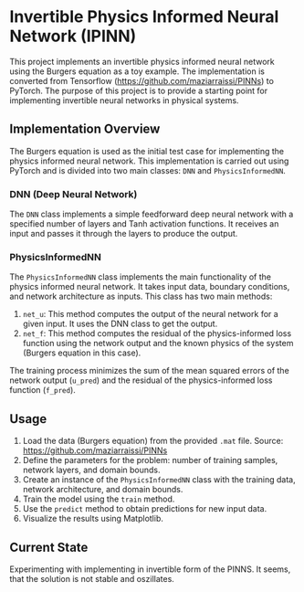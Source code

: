 # Invertible Physics Informed Neural Network (IPINN)

This project implements an invertible physics informed neural network using the Burgers equation as a toy example. The implementation is converted from Tensorflow (https://github.com/maziarraissi/PINNs) to PyTorch. The purpose of this project is to provide a starting point for implementing invertible neural networks in physical systems.



## Implementation Overview

The Burgers equation is used as the initial test case for implementing the physics informed neural network. This implementation is carried out using PyTorch and is divided into two main classes: `DNN` and `PhysicsInformedNN`.

### DNN (Deep Neural Network)

The `DNN` class implements a simple feedforward deep neural network with a specified number of layers and Tanh activation functions. It receives an input and passes it through the layers to produce the output.

### PhysicsInformedNN

The `PhysicsInformedNN` class implements the main functionality of the physics informed neural network. It takes input data, boundary conditions, and network architecture as inputs. This class has two main methods:

1. `net_u`: This method computes the output of the neural network for a given input. It uses the DNN class to get the output.
2. `net_f`: This method computes the residual of the physics-informed loss function using the network output and the known physics of the system (Burgers equation in this case).

The training process minimizes the sum of the mean squared errors of the network output (`u_pred`) and the residual of the physics-informed loss function (`f_pred`).

## Usage

1. Load the data (Burgers equation) from the provided `.mat` file. Source: https://github.com/maziarraissi/PINNs
2. Define the parameters for the problem: number of training samples, network layers, and domain bounds.
3. Create an instance of the `PhysicsInformedNN` class with the training data, network architecture, and domain bounds.
4. Train the model using the `train` method.
5. Use the `predict` method to obtain predictions for new input data.
6. Visualize the results using Matplotlib.

## Current State

Experimenting with implementing in invertible form of the PINNS. It seems, that the solution is not stable and oszillates.